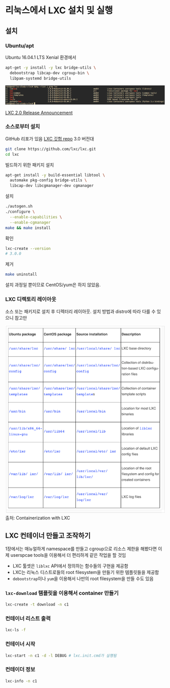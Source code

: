 # 리눅스에서 LXC 설치 및 실행

## 설치

### Ubuntu/apt
Ubuntu 16.04.1 LTS Xenial 환경에서

``` bash
apt-get -y install -y lxc bridge-utils \
  debootstrap libcap-dev cgroup-bin \
  libpam-systemd bridge-utils
```

![dpkg --list \| grep lxc](../images/dpkg-list-grep-lxc.png)

[LXC 2.0 Release Announcement](https://stgraber.org/2016/04/06/lxc-2-0-has-been-released/)


### 소스로부터 설치
GitHub 리포가 있음 [LXC 깃헙 repo](https://github.com/lxc/lxc) 3.0 버전대

``` bash
git clone https://github.com/lxc/lxc.git
cd lxc
```

빌드하기 위한 패키지 설치

``` bash
apt-get install -y build-essential libtool \
  automake pkg-config bridge-utils \
  libcap-dev libcgmanager-dev cgmanager
```

설치
``` bash
./autogen.sh
./configure \
  --enable-capabilities \
  --enable-cgmanager
make && make install
```

확인
``` bash
lxc-create --version
# 3.0.0
```

제거
``` bash
make uninstall
```

설치 과정일 뿐이므로 CentOS/yum은 하지 않았음.


### LXC 디렉토리 레이아웃
소스 또는 패키지로 설치 후 디렉터리 레이아웃. 설치 방법과 distro에 따라 다를 수 있으니 참고만

![LXC 설치 디렉토리 구조](../images/lxc-directory-installation-layout.png)
출처: Containerization with LXC

## LXC 컨테이너 만들고 조작하기

1장에서는 매뉴얼하게 namespace를 만들고 cgroup으로 리소스 제한을 해봤다면 이제 userspcae tools을 이용해서 더 편리하게 같은 작업을 할 것임
* LXC 툴셋은 `liblxc` API에서 정의하는 함수들의 구현을 제공함
* LXC는 리눅스 디스트로들의 root filesystem을 만들기 위한 템플릿들을 제공함
* `debootstrap`이나 `yum`을 이용해서 나만의 root filesystem을 만들 수도 있음

### `lxc-download` 템플릿을 이용해서 container 만들기
```bash
lxc-create -t download -n c1
```

### 컨테이너 리스트 출력
```bash
lxc-ls -f
```

### 컨테이너 시작
```bash
lxc-start -n c1 -d -l DEBUG # lxc.init.cmd가 실행됨
```

### 컨테이더 정보
```bash
lxc-info -n c1
```



